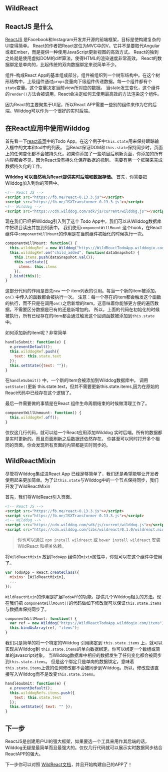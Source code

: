 
WildReact
------

## ReactJS 是什么

[ReactJS](http://facebook.github.io/react/) 是Facebook和Instagram开发并开源的前端框架，目标是使构建复杂的UI变得简单。
React的作者把React定位为MVC中的V。它并不是要取代Angular或者Ember，而是提供一种使用JavaScript更新视图的高效方式。
React的独到之处就是使用虚拟DOM的diff算法，使得HTML的渲染速度非常高效。
React的数据绑定是单向的，比起传统的双向数据绑定来说简单不少。

组件-构成React App的基本组成部分。组件被组织到一个树形结构中。在这个树形结构中，上级组件通过`props`变量向下级组件传递数据。每一个组件都有个`state`变量。这个变量决定当前view所对应的数据。
当state发生变化，这个组件的`render()`方法会被调用，React会决定如何去使用最高效的方法渲染这个组件。

 因为React的主要聚焦于UI层，所以React APP需要一些别的组件来作为它的后端。Wilddog可以作为一个很好的实时后端。

## 在React应用中使用Wilddog

首先看一下[react首页](http://facebook.github.io/react/)中的Todo App。在这个例子中`this.state`用来保持跟踪输入框中的文本和tod中的列表。
当React保证DOM和`this.state`保持同步时，页面上的任何变化都不会被持久化。如果你添加了一些项目后刷新页面，你添加的所有内容都会不见，因为React没有持久化保存数据的机制。
需要有另一个框架来完成数据持久化的工作。

**Wilddog 可以自然地为React提供实时后端和数据存储。** 首先，你需要把Wilddog加入到你的项目中。

```html
<!-- React JS -->
<script src="https://fb.me/react-0.13.3.js"></script>
<script src="https://fb.me/JSXTransformer-0.13.3.js"></script>
<!-- Wilddog -->
<script src="https://cdn.wilddog.com/sdk/js/current/wilddog.js"></script>

``` 

现在我们已经把Wilddog引入到了这个 Todo App中。我们可以从Wilddog数据库中把项目读出并加到列表中。
我们使用`componentWillMount` 这个hook，在React组件中`componentWillMount`的作用是在当前组件初始化的时候执行一次。

```js
componentWillMount: function() {
  this.wilddogRef = new Wilddog("https://WildReactTodoApp.wilddogio.com/items");
  this.wilddogRef.on("child_added", function(dataSnapshot) {
    this.items.push(dataSnapshot.val());
    this.setState({
      items: this.items
    });
  }.bind(this));
}
```
这部分代码的作用是首先`new` 一个 item列表的引用。每当一个新的item被添加，`on()` 中传入的函数都会被执行一次。
注意：每一个存在的item都会触发这个函数的执行，而不只是在调用`on()`之后新增的item。这意味着你能够更方便的遍历数据，不需要区分数据是已有的还是新增加的。
所以，上面的代码在初始化的时候被执行，所有已经存在的item都会通过触发这个回调函数被添加到`this.state`中。

如何添加新的item呢？非常简单

```js
handleSubmit: function(e) {
  e.preventDefault();
  this.wilddogRef.push({
    text: this.state.text
  });
  this.setState({text: ""});
}
```
在`handleSubmit()` 中，一个新的item会被添加到Wilddog数据库中。
调用 `setState()`更新 this.state.text，但并不需要更新this.state.items,因为在原始的React代码中已经存在这个逻辑了。

最后一件需要做的事情是在React 组件生命周期结束的时候做清理工作了。

```js
componentWillUnmount: function() {
  this.wilddogRef.off();
}
```

仅仅这几行代码，就可以给一个React应用添加Wilddog 实时后端。所有的数据都是实时更新的。而且页面刷新之后数据还依然存在。
你甚至可以同时打开多个相同的页面，你会发现所有页面的内容都是实时同步的。

## WildReactMixin

尽管将Wilddog集成进React App 已经足够简单了，我们还是希望能够让开发者使用起来更加简单。为了让`this.state`与Wilddog中的一个节点保持同步，我们开发了WildReactMixin

首先，我们将WildReact引入页面。


```html
<!-- React JS -->
<script src="https://fb.me/react-0.13.3.js"></script>
<script src="https://fb.me/JSXTransformer-0.13.3.js"></script>
<!-- Wilddog -->
<script src="https://cdn.wilddog.com/sdk/js/current/wilddog.js"></script>
<script src="https://cdn.wilddog.com/libs/wildreact/0.1.0/wildreact.min.js"></script>
``` 

> 你也可以通过 `npm install wildreact` 或 `bower install wildreact` 安装 WildReact 和相关依赖。

将`WildReactMixin` 放到`TodoApp` 组件的`mixin`属性中，你就可以在这个组件中使用了。

```js
var TodoApp = React.createClass({
  mixins: [WildReactMixin],
  ...
});

```

`WildReactMixin`的作用是扩展`TodoAPP`的功能，提供几个Wilddog相关的方法。现在我们把 `componentWillMount()`的代码做如下修改就可以保证`this.state.items`与数据库保持同步了。

```js
componentWillMount: function() {
  var ref = new Wilddog("https://WildReactTodoApp.wilddogio.com/items");
  this.bindAsArray(ref, "items");
}

```
我们只是简单的将一个特定的Wilddog 引用绑定到 `this.state.items` 上，就可以实现从Wilddog到 `this.state.items`的单向数据绑定。你可以绑定一个数组或简单的javascript对象。
当Wilddog数据库中相应的数据发生了任何变化都会被同步到`this.state.items`。
但是这个绑定只是单向的数据绑定，意味着`this.state.items`上做的任何修改都不会被同步到Wilddog。所以，修改应该直接写入Wilddog而不是改变`this.state.items`。

```js
handleSubmit: function(e) {
  e.preventDefault();
  this.wilddogRefs.items.push({
    text: this.state.text
  });
  this.setState({ text: "" });
}

```

## 下一步

ReactJS是创建用户UI的强大框架，如果要选一个工具来用作其后端的话，Wilddog无疑是最简单而且最强大的。仅仅几行代码就可以展示实时数据同步结合ReactAPP的强大。

下一步你可以对照 [WildReact文档](https://github.com/WildDogTeam/lib-js-wildreact/blob/master/API.md)，并且开始构建自己的APP了！

